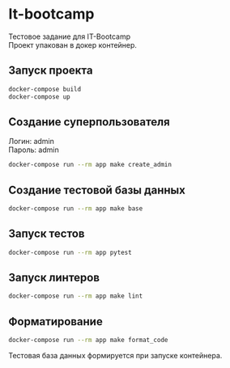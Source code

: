 # It-bootcamp
Тестовое задание для IT-Bootcamp<br/>
Проект упакован в докер контейнер.

## Запуск проекта

```sh
docker-compose build
docker-compose up
```

## Создание суперпользователя

Логин: admin<br>
Пароль: admin

```sh
docker-compose run --rm app make create_admin
```

## Создание тестовой базы данных

```sh
docker-compose run --rm app make base
```

## Запуск тестов

```sh
docker-compose run --rm app pytest
```

## Запуск линтеров

```sh
docker-compose run --rm app make lint
```

## Форматирование

```sh
docker-compose run --rm app make format_code
```

Тестовая база данных формируется при запуске контейнера.
